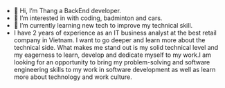 - 👋 Hi, I’m Thang a  BackEnd developer.
- 👀 I’m interested in with coding, badminton and cars.
- 🌱 I’m currently learning new tech to improve my technical skill.
- I have 2 years of experience as an IT business analyst at the best retail company in Vietnam. I want to go deeper and learn more about the 
technical side. What makes me stand out is my solid technical level and my eagerness to learn, develop and dedicate myself to my work.I am looking for an opportunity to bring 
my problem-solving and software engineering skills to my work in software development as well as learn more about technology and work culture.
